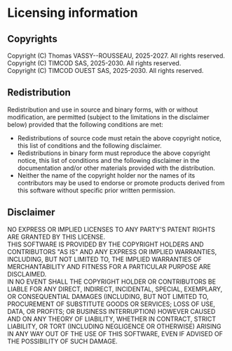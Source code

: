 # Licensing information
## Copyrights
Copyright (C) Thomas VASSY--ROUSSEAU, 2025-2027. All rights reserved.<br />Copyright (C) TIMCOD SAS, 2025-2030. All rights reserved.<br />Copyright (C) TIMCOD OUEST SAS, 2025-2030. All rights reserved.
## Redistribution
Redistribution and use in source and binary forms, with or without modification, are permitted (subject to the limitations in the disclaimer below) provided that the following conditions are met:

+ Redistributions of source code must retain the above copyright notice, this list of conditions and the following disclaimer.
+ Redistributions in binary form must reproduce the above copyright notice, this list of conditions and the following disclaimer in the documentation and/or other materials provided with the distribution.
+ Neither the name of the copyright holder nor the names of its contributors may be used to endorse or promote products derived from this software without specific prior written permission.
## Disclaimer
NO EXPRESS OR IMPLIED LICENSES TO ANY PARTY'S PATENT RIGHTS ARE GRANTED BY THIS LICENSE.<br />THIS SOFTWARE IS PROVIDED BY THE COPYRIGHT HOLDERS AND CONTRIBUTORS "AS IS" AND ANY EXPRESS OR IMPLIED WARRANTIES, INCLUDING, BUT NOT LIMITED TO, THE IMPLIED WARRANTIES OF MERCHANTABILITY AND FITNESS FOR A PARTICULAR PURPOSE ARE DISCLAIMED.<br />IN NO EVENT SHALL THE COPYRIGHT HOLDER OR CONTRIBUTORS BE LIABLE FOR ANY DIRECT, INDIRECT, INCIDENTAL, SPECIAL, EXEMPLARY, OR CONSEQUENTIAL DAMAGES (INCLUDING, BUT NOT LIMITED TO, PROCUREMENT OF SUBSTITUTE GOODS OR SERVICES; LOSS OF USE, DATA, OR PROFITS; OR BUSINESS INTERRUPTION) HOWEVER CAUSED AND ON ANY THEORY OF LIABILITY, WHETHER IN CONTRACT, STRICT LIABILITY, OR TORT (INCLUDING NEGLIGENCE OR OTHERWISE) ARISING IN ANY WAY OUT OF THE USE OF THIS SOFTWARE, EVEN IF ADVISED OF THE POSSIBILITY OF SUCH DAMAGE.